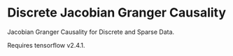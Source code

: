 # Discrete Jacobian Granger Causality
Jacobian Granger Causality for Discrete and Sparse Data. 

Requires tensorflow v2.4.1.
